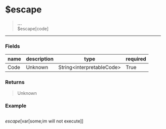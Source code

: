 # **$escape**
> **...** <br/>
> $escape[code]
- - -

### Fields
| name | description | type | required |
|------|-------------|------|----------|
| Code | Unknown | String&lt;interpretableCode&gt; | True |

### Returns
> Unknown

### Example
> ```php
$escape[$var[some;im will not execute]]
```